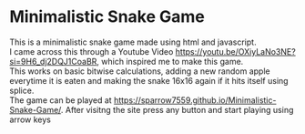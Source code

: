 # Minimalistic Snake Game
This is a minimalistic snake game made using html and javascript.  
I came across this through a Youtube Video https://youtu.be/OXiyLaNo3NE?si=9H6_dj2DQJ1CoaBR, which inspired me to make this game.  
This works on basic bitwise calculations, adding a new random apple everytime it is eaten and making the snake 16x16 again if it hits itself using splice.  
The game can be played at https://sparrow7559.github.io/Minimalistic-Snake-Game/. After visitng the site press any button and start playing using arrow keys
